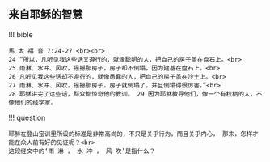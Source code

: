 ## 来自耶稣的智慧


!!! bible

    馬 太 福 音 7:24-27 <br><br>
    24 “所以，凡听见我这些话又遵行的，就像聪明的人，把自己的房子盖在盘石上。<br>
    25 雨淋、水冲、风吹，摇撼那房子，房子却不倒塌，因为建基在盘石上。<br>
    26 凡听见我这些话却不遵行的，就像愚蠢的人，把自己的房子盖在沙土上。<br>
    27 雨淋、水冲、风吹，摇撼那房子，房子就倒塌了，并且倒塌得很厉害。”<br>
    28 耶稣讲完了这些话，群众都惊奇他的教训。 29 因为耶稣教导他们，像一个有权柄的人，不像他们的经学家。

!!! question

    耶稣在登山宝训里所设的标准是非常高尚的，不只是关乎行为，而且关乎内心， 那末，怎样才能在众人前有好的见证呢？<br>
    这段经文中的‘雨 淋 ， 水 冲 ， 风 吹’是指什么？
